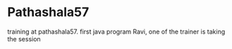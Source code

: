 # Pathashala57
training at pathashala57. first java program
Ravi, one of the trainer is taking the session
